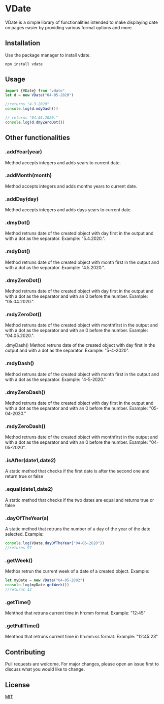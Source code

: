 # VDate

VDate is a simple library of functionalities intended to make displaying date on pages easier by providing various format options and more.

## Installation

Use the package manager to install vdate.

```
npm install vdate
```

## Usage

```javascript
import {VDate} from "vdate"
let d = new VDate("04-05-2020")

//returns "4-3-2020"
console.log(d.mdyDash())

// returns "04.05.2020."
console.log(d.dmyZeroDot())
```

## Other functionalities

### .addYear(year)
Method accepts integers and adds years to current date. 

### .addMonth(month)
Method accepts integers and adds months years to current date. 

### .addDay(day)
Method accepts integers and adds days years to current date.

### .dmyDot()
Method retruns date of the created object with day first in the output and with a dot as the separator. Example: "5.4.2020.".

### .mdyDot()
Method retruns date of the created object with month first in the output and with a dot as the separator. Example: "4.5.2020.".

### .dmyZeroDot()
Method retruns date of the created object with day first in the output and with a dot as the separator and with an 0 before the number. Example: "05.04.2020.".

### .mdyZeroDot()
Method retruns date of the created object with monthfirst in the output and with a dot as the separator and with an 0 before the number. Example: "04.05.2020.".

.dmyDash()
Method retruns date of the created object with day first in the output and with a dot as the separator. Example: "5-4-2020".

### .mdyDash()
Method retruns date of the created object with month first in the output and with a dot as the separator. Example: "4-5-2020."

### .dmyZeroDash()
Method retruns date of the created object with day first in the output and with a dot as the separator and with an 0 before the number. Example: "05-04-2020."

### .mdyZeroDash()
Method retruns date of the created object with monthfirst in the output and with a dot as the separator and with an 0 before the number. Example: "04-05-2020".

### .isAfter(date1,date2)
A static method that checks if the first date is after the second one and return true or false

### .equal(date1,date2)
A static method that checks if the two dates are equal and returns true or false

### .dayOfTheYear(a)
A static method that retruns the number of a day of the year of the date selected. 
Example:
```javascript
console.log(VDate.dayOfTheYear("04-06-2020"))
//returns 97
```

### .getWeek()
Methos retrun the current week of a date of a created object.
Example:
```javascript
let myDate = new VDate("04-05-2002")
console.log(myDate.getWeek())
//returns 13
```

### .getTime()
Mehthod that retruns current time in hh:mm format. Example: "12:45"

### .getFullTime()
Mehthod that retruns current time in hh:mm:ss format. Example: "12:45:23"


## Contributing
Pull requests are welcome. For major changes, please open an issue first to discuss what you would like to change.



## License
[MIT](https://choosealicense.com/licenses/mit/)